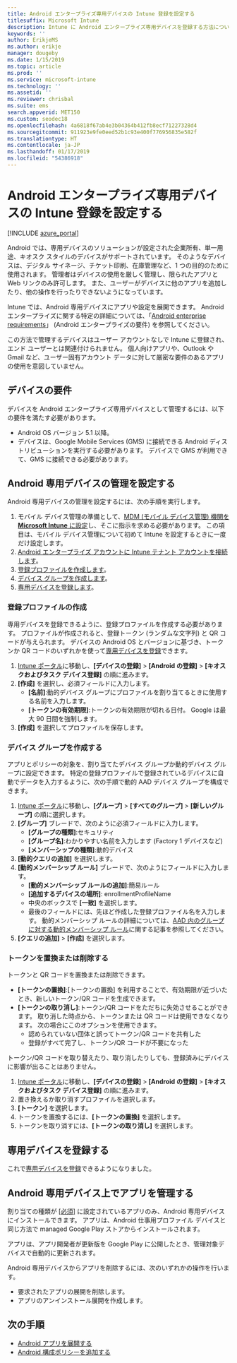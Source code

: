 ```yaml
---
title: Android エンタープライズ専用デバイスの Intune 登録を設定する
titlesuffix: Microsoft Intune
description: Intune に Android エンタープライズ専用デバイスを登録する方法について説明します。
keywords: ''
author: ErikjeMS
ms.author: erikje
manager: dougeby
ms.date: 1/15/2019
ms.topic: article
ms.prod: ''
ms.service: microsoft-intune
ms.technology: ''
ms.assetid: ''
ms.reviewer: chrisbal
ms.suite: ems
search.appverid: MET150
ms.custom: seodec18
ms.openlocfilehash: 4a6818f67ab4e3b04364b412fb8ecf71227328d4
ms.sourcegitcommit: 911923e9fe0eed52b1c93e400f776956835e582f
ms.translationtype: HT
ms.contentlocale: ja-JP
ms.lasthandoff: 01/17/2019
ms.locfileid: "54386918"
---
```

# <a name="set-up-intune-enrollment-of-android-enterprise-dedicated-devices"></a>Android エンタープライズ専用デバイスの Intune 登録を設定する

[!INCLUDE [azure_portal](./includes/azure_portal.md)]

Android では、専用デバイスのソリューションが設定された企業所有、単一用途、キオスク スタイルのデバイスがサポートされています。 そのようなデバイスは、デジタル サイネージ、チケット印刷、在庫管理など、1 つの目的のために使用されます。 管理者はデバイスの使用を厳しく管理し、限られたアプリと Web リンクのみ許可します。 また、ユーザーがデバイスに他のアプリを追加したり、他の操作を行ったりできないようになっています。

Intune では、Android 専用デバイスにアプリや設定を展開できます。 Android エンタープライズに関する特定の詳細については、「[Android enterprise requirements](https://support.google.com/work/android/answer/6174145?hl=en&ref_topic=6151012)」 (Android エンタープライズの要件) を参照してください。

この方法で管理するデバイスはユーザー アカウントなしで Intune に登録され、エンド ユーザーとは関連付けられません。 個人向けアプリや、Outlook や Gmail など、ユーザー固有アカウント データに対して厳密な要件のあるアプリの使用を意図していません。

## <a name="device-requirements"></a>デバイスの要件

デバイスを Android エンタープライズ専用デバイスとして管理するには、以下の要件を満たす必要があります。

- Android OS バージョン 5.1 以降。
- デバイスは、Google Mobile Services (GMS) に接続できる Android ディストリビューションを実行する必要があります。 デバイスで GMS が利用できて、GMS に接続できる必要があります。

## <a name="set-up-android-dedicated-device-management"></a>Android 専用デバイスの管理を設定する

Android 専用デバイスの管理を設定するには、次の手順を実行します。

1. モバイル デバイス管理の準備として、[MDM (モバイル デバイス管理) 機関を **Microsoft Intune** に設定](mdm-authority-set.md)し、そこに指示を求める必要があります。 この項目は、モバイル デバイス管理について初めて Intune を設定するときに一度だけ設定します。
2. [Android エンタープライズ アカウントに Intune テナント アカウントを接続します](connect-intune-android-enterprise.md)。
3. [登録プロファイルを作成します](#create-an-enrollment-profile)。
4. [デバイス グループを作成します](#create-a-device-group)。
5. [専用デバイスを登録します](#enroll-the-dedicated-devices)。

### <a name="create-an-enrollment-profile"></a>登録プロファイルの作成

専用デバイスを登録できるように、登録プロファイルを作成する必要があります。 プロファイルが作成されると、登録トークン (ランダムな文字列) と QR コードが与えられます。 デバイスの Android OS とバージョンに基づき、トークンか QR コードのいずれかを使って[専用デバイスを登録](#enroll-the-dedicated-devices)できます。

1. [Intune ポータル](https://portal.azure.com)に移動し、**[デバイスの登録]** > **[Android の登録]** > **[キオスクおよびタスク デバイス登録]** の順に進みます。
2. **[作成]** を選択し、必須フィールドに入力します。
    - **[名前]**:動的デバイス グループにプロファイルを割り当てるときに使用する名前を入力します。
    - **[トークンの有効期限]**:トークンの有効期限が切れる日付。 Google は最大 90 日間を強制します。
3. **[作成]** を選択してプロファイルを保存します。

### <a name="create-a-device-group"></a>デバイス グループを作成する

アプリとポリシーの対象を、割り当てたデバイス グループか動的デバイス グループに設定できます。 特定の登録プロファイルで登録されているデバイスに自動でデータを入力するように、次の手順で動的 AAD デバイス グループを構成できます。

1. [Intune ポータル](https://portal.azure.com)に移動し、**[グループ]** > **[すべてのグループ]** > **[新しいグループ]** の順に選択します。
2. **[グループ]** ブレードで、次のように必須フィールドに入力します。
    - **[グループの種類]**:セキュリティ
    - **[グループ名]**:わかりやすい名前を入力します (Factory 1 デバイスなど)
    - **[メンバーシップの種類]**:動的デバイス
3. **[動的クエリの追加]** を選択します。
4. **[動的メンバーシップ ルール]** ブレードで、次のようにフィールドに入力します。
    - **[動的メンバーシップ ルールの追加]**:簡易ルール
    - **[追加するデバイスの場所]**: enrollmentProfileName
    - 中央のボックスで **[一致]** を選択します。
    - 最後のフィールドには、先ほど作成した登録プロファイル名を入力します。
    動的メンバーシップ ルールの詳細については、[AAD 内のグループに対する動的メンバーシップ ルール](https://docs.microsoft.com/azure/active-directory/users-groups-roles/groups-dynamic-membership)に関する記事を参照してください。 
5. **[クエリの追加]** > **[作成]** を選択します。

### <a name="replace-or-remove-tokens"></a>トークンを置換または削除する

トークンと QR コードを置換または削除できます。

- **[トークンの置換]**:[トークンの置換] を利用することで、有効期限が近づいたとき、新しいトークン/QR コードを生成できます。
- **[トークンの取り消し]**:トークン/QR コードをただちに失効させることができます。 取り消した時点から、トークンまたは QR コードは使用できなくなります。 次の場合にこのオプションを使用できます。
    - 認められていない団体と誤ってトークン/QR コードを共有した
    - 登録がすべて完了し、トークン/QR コードが不要になった

トークン/QR コードを取り替えたり、取り消したりしても、登録済みにデバイスに影響が出ることはありません。

1. [Intune ポータル](https://portal.azure.com)に移動し、**[デバイスの登録]** > **[Android の登録]** > **[キオスクおよびタスク デバイス登録]** の順に進みます。
2. 置き換えるか取り消すプロファイルを選択します。
3. **[トークン]** を選択します。
4. トークンを置換するには、**[トークンの置換]** を選択します。
5. トークンを取り消すには、**[トークンの取り消し]** を選択します。

## <a name="enroll-the-dedicated-devices"></a>専用デバイスを登録する

これで[専用デバイスを登録](android-dedicated-devices-fully-managed-enroll.md)できるようになりました。

## <a name="managing-apps-on-android-dedicated-devices"></a>Android 専用デバイス上でアプリを管理する

割り当ての種類が [[必須]](apps-deploy.md#to-assign-an-app) に設定されているアプリのみ、Android 専用デバイスにインストールできます。 アプリは、Android 仕事用プロファイル デバイスと同じ方法で managed Google Play ストアからインストールされます。

アプリは、アプリ開発者が更新版を Google Play に公開したとき、管理対象デバイスで自動的に更新されます。

Android 専用デバイスからアプリを削除するには、次のいずれかの操作を行います。
-   要求されたアプリの展開を削除します。
-   アプリのアンインストール展開を作成します。

## <a name="next-steps"></a>次の手順
- [Android アプリを展開する](apps-deploy.md)
- [Android 構成ポリシーを追加する](device-profiles.md)

